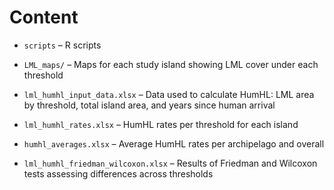 # Content

- `scripts` – R scripts
- `LML_maps/` – Maps for each study island showing LML cover under each threshold

- `lml_humhl_input_data.xlsx` – Data used to calculate HumHL: LML area by threshold, total island area, and years since human arrival  
- `lml_humhl_rates.xlsx` – HumHL rates per threshold for each island  
- `humhl_averages.xlsx` – Average HumHL rates per archipelago and overall  
- `lml_humhl_friedman_wilcoxon.xlsx` – Results of Friedman and Wilcoxon tests assessing differences across thresholds


